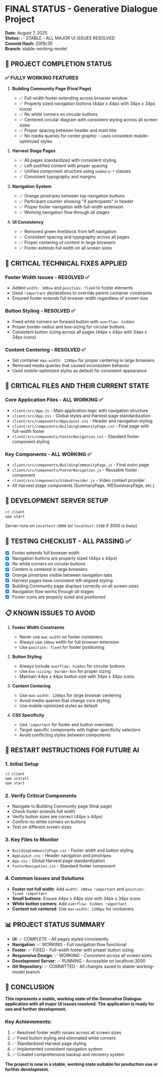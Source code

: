 # FINAL STATUS - Generative Dialogue Project
**Date:** August 7, 2025  
**Status:** ✅ STABLE - ALL MAJOR UI ISSUES RESOLVED  
**Commit Hash:** 20f8c35  
**Branch:** stable-working-model

## 🎯 PROJECT COMPLETION STATUS

### ✅ FULLY WORKING FEATURES
1. **Building Community Page (Final Page)**
   - ✅ Full-width footer extending across browser window
   - ✅ Properly sized navigation buttons (44px x 44px with 34px x 34px icons)
   - ✅ No white corners on circular buttons
   - ✅ Centered circular diagram with consistent styling across all screen sizes
   - ✅ Proper spacing between header and main title
   - ✅ No media queries for center graphic - uses consistent mobile-optimized styles

2. **Harvest Stage Pages**
   - ✅ All pages standardized with consistent styling
   - ✅ Left-justified content with proper spacing
   - ✅ Unified component structure using `summary-*` classes
   - ✅ Consistent typography and margins

3. **Navigation System**
   - ✅ Orange pinstripes between top navigation buttons
   - ✅ Participant counter showing "X participants" in header
   - ✅ Proper footer navigation with full-width extension
   - ✅ Working navigation flow through all stages

4. **UI Consistency**
   - ✅ Removed green line/block from left navigation
   - ✅ Consistent spacing and typography across all pages
   - ✅ Proper centering of content in large browsers
   - ✅ Footer extends full width on all screen sizes

## 🔧 CRITICAL TECHNICAL FIXES APPLIED

### Footer Width Issues - RESOLVED ✅
- Added `width: 100vw` and `position: fixed` to footer elements
- Used `!important` declarations to override parent container constraints
- Ensured footer extends full browser width regardless of screen size

### Button Styling - RESOLVED ✅
- Fixed white corners on forward button with `overflow: hidden`
- Proper border-radius and box-sizing for circular buttons
- Consistent button sizing across all pages (44px x 44px with 34px x 34px icons)

### Content Centering - RESOLVED ✅
- Set container `max-width: 1200px` for proper centering in large browsers
- Removed media queries that caused inconsistent behavior
- Used mobile-optimized styles as default for consistent appearance

## 📁 CRITICAL FILES AND THEIR CURRENT STATE

### Core Application Files - ALL WORKING ✅
- `client/src/App.js` - Main application logic with navigation structure
- `client/src/App.css` - Global styles and Harvest page standardization
- `client/src/components/AppLayout.css` - Header and navigation styling
- `client/src/components/BuildingCommunityPage.css` - Final page with full-width footer
- `client/src/components/FooterNavigation.css` - Standard footer component styling

### Key Components - ALL WORKING ✅
- `client/src/components/BuildingCommunityPage.js` - Final outro page
- `client/src/components/FooterNavigation.js` - Reusable footer component
- `client/src/components/VideoProvider.js` - Video context provider
- All Harvest stage components (SummaryPage, WESummaryPage, etc.)

## 🚀 DEVELOPMENT SERVER SETUP
```bash
cd client
npm start
```
Server runs on `localhost:3000` (or `localhost:3100` if 3000 is busy)

## 🎯 TESTING CHECKLIST - ALL PASSING ✅

- [x] Footer extends full browser width
- [x] Navigation buttons are properly sized (44px x 44px)
- [x] No white corners on circular buttons
- [x] Content is centered in large browsers
- [x] Orange pinstripes visible between navigation tabs
- [x] Harvest pages have consistent left-aligned styling
- [x] Building Community page displays correctly on all screen sizes
- [x] Navigation flow works through all stages
- [x] Footer icons are properly sized and positioned

## 📋 KNOWN ISSUES TO AVOID

1. **Footer Width Constraints**
   - Never use `max-width` on footer containers
   - Always use `100vw` width for full browser extension
   - Use `position: fixed` for footer positioning

2. **Button Styling**
   - Always include `overflow: hidden` for circular buttons
   - Use `box-sizing: border-box` for proper sizing
   - Maintain 44px x 44px button size with 34px x 34px icons

3. **Content Centering**
   - Use `max-width: 1200px` for large browser centering
   - Avoid media queries that change core styling
   - Use mobile-optimized styles as default

4. **CSS Specificity**
   - Use `!important` for footer and button overrides
   - Target specific components with higher specificity selectors
   - Avoid conflicting styles between components

## 🔄 RESTART INSTRUCTIONS FOR FUTURE AI

### 1. Initial Setup
```bash
cd client
npm install
npm start
```

### 2. Verify Critical Components
- Navigate to Building Community page (final page)
- Check footer extends full width
- Verify button sizes are correct (44px x 44px)
- Confirm no white corners on buttons
- Test on different screen sizes

### 3. Key Files to Monitor
- `BuildingCommunityPage.css` - Footer width and button styling
- `AppLayout.css` - Header navigation and pinstripes
- `App.css` - Global Harvest page standardization
- `FooterNavigation.css` - Standard footer component

### 4. Common Issues and Solutions
- **Footer not full width**: Add `width: 100vw !important` and `position: fixed !important`
- **Small buttons**: Ensure 44px x 44px size with 34px x 34px icons
- **White button corners**: Add `overflow: hidden !important`
- **Content not centered**: Use `max-width: 1200px` for containers

## 📊 PROJECT STATUS SUMMARY
- **UI**: ✅ COMPLETE - All pages styled consistently
- **Navigation**: ✅ WORKING - Full navigation flow functional
- **Footer**: ✅ FIXED - Full-width footer with proper button sizing
- **Responsive Design**: ✅ WORKING - Consistent across all screen sizes
- **Development Server**: ✅ RUNNING - Accessible on localhost:3000
- **Git Repository**: ✅ COMMITTED - All changes saved to stable-working-model branch

## 🎉 CONCLUSION
**This represents a stable, working state of the Generative Dialogue application with all major UI issues resolved. The application is ready for use and further development.**

### Key Achievements:
1. ✅ Resolved footer width issues across all screen sizes
2. ✅ Fixed button styling and eliminated white corners
3. ✅ Standardized Harvest page styling
4. ✅ Implemented consistent navigation system
5. ✅ Created comprehensive backup and recovery system

**The project is now in a stable, working state suitable for production use or further development.** 